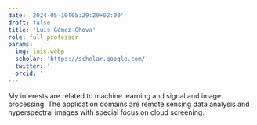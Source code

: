 ```yaml
---
date: '2024-05-10T05:29:29+02:00'
draft: false
title: 'Luis Gómez-Chova'
role: full professor
params:
  img: luis.webp
  scholar: 'https://scholar.google.com/'
  twitter: ''
  orcid: ''
---
```



My interests are related to machine learning and signal and image processing. The application domains are remote sensing data analysis and hyperspectral images with special focus on cloud screening.
